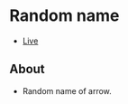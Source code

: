 # Random name #
* [Live](https://onion-kamil.github.io/js-training/random-name/)

## About ##
* Random name of arrow.
